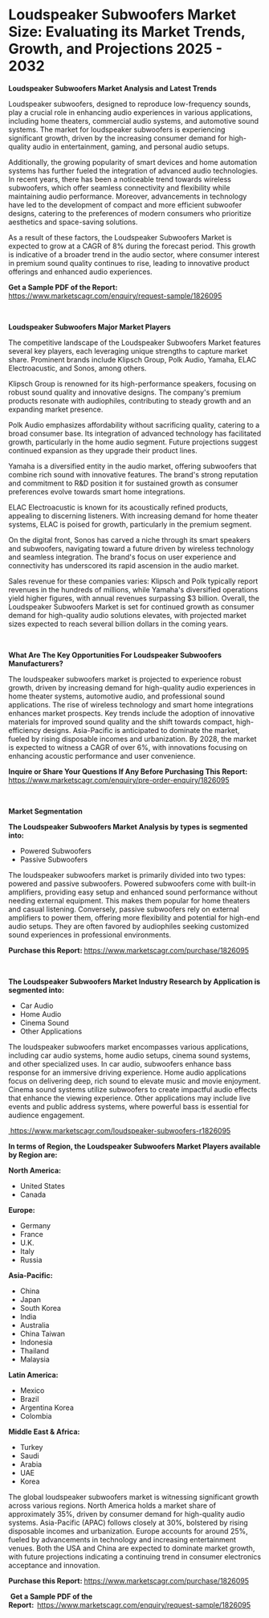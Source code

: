<p><h1>Loudspeaker Subwoofers Market Size: Evaluating its Market Trends, Growth, and Projections 2025 - 2032</h1></p><p><strong>Loudspeaker Subwoofers Market Analysis and Latest Trends</strong></p>
<p><p>Loudspeaker subwoofers, designed to reproduce low-frequency sounds, play a crucial role in enhancing audio experiences in various applications, including home theaters, commercial audio systems, and automotive sound systems. The market for loudspeaker subwoofers is experiencing significant growth, driven by the increasing consumer demand for high-quality audio in entertainment, gaming, and personal audio setups. </p><p>Additionally, the growing popularity of smart devices and home automation systems has further fueled the integration of advanced audio technologies. In recent years, there has been a noticeable trend towards wireless subwoofers, which offer seamless connectivity and flexibility while maintaining audio performance. Moreover, advancements in technology have led to the development of compact and more efficient subwoofer designs, catering to the preferences of modern consumers who prioritize aesthetics and space-saving solutions.</p><p>As a result of these factors, the Loudspeaker Subwoofers Market is expected to grow at a CAGR of 8% during the forecast period. This growth is indicative of a broader trend in the audio sector, where consumer interest in premium sound quality continues to rise, leading to innovative product offerings and enhanced audio experiences.</p></p>
<p><strong>Get a Sample PDF of the Report:&nbsp;</strong> <a href="https://www.marketscagr.com/enquiry/request-sample/1826095?utm_campaign=2635&utm_medium=2&utm_source=Github&utm_content=ia&utm_term=15042025&utm_id=loudspeaker-subwoofers">https://www.marketscagr.com/enquiry/request-sample/1826095</a></p>
<p>&nbsp;</p>
<p><strong>Loudspeaker Subwoofers Major Market Players</strong></p>
<p><p>The competitive landscape of the Loudspeaker Subwoofers Market features several key players, each leveraging unique strengths to capture market share. Prominent brands include Klipsch Group, Polk Audio, Yamaha, ELAC Electroacustic, and Sonos, among others.</p><p>Klipsch Group is renowned for its high-performance speakers, focusing on robust sound quality and innovative designs. The company's premium products resonate with audiophiles, contributing to steady growth and an expanding market presence.</p><p>Polk Audio emphasizes affordability without sacrificing quality, catering to a broad consumer base. Its integration of advanced technology has facilitated growth, particularly in the home audio segment. Future projections suggest continued expansion as they upgrade their product lines.</p><p>Yamaha is a diversified entity in the audio market, offering subwoofers that combine rich sound with innovative features. The brand's strong reputation and commitment to R&D position it for sustained growth as consumer preferences evolve towards smart home integrations.</p><p>ELAC Electroacustic is known for its acoustically refined products, appealing to discerning listeners. With increasing demand for home theater systems, ELAC is poised for growth, particularly in the premium segment.</p><p>On the digital front, Sonos has carved a niche through its smart speakers and subwoofers, navigating toward a future driven by wireless technology and seamless integration. The brand's focus on user experience and connectivity has underscored its rapid ascension in the audio market.</p><p>Sales revenue for these companies varies: Klipsch and Polk typically report revenues in the hundreds of millions, while Yamaha's diversified operations yield higher figures, with annual revenues surpassing $3 billion. Overall, the Loudspeaker Subwoofers Market is set for continued growth as consumer demand for high-quality audio solutions elevates, with projected market sizes expected to reach several billion dollars in the coming years.</p></p>
<p>&nbsp;</p>
<p><strong>What Are The Key Opportunities For Loudspeaker Subwoofers Manufacturers?</strong></p>
<p><p>The loudspeaker subwoofers market is projected to experience robust growth, driven by increasing demand for high-quality audio experiences in home theater systems, automotive audio, and professional sound applications. The rise of wireless technology and smart home integrations enhances market prospects. Key trends include the adoption of innovative materials for improved sound quality and the shift towards compact, high-efficiency designs. Asia-Pacific is anticipated to dominate the market, fueled by rising disposable incomes and urbanization. By 2028, the market is expected to witness a CAGR of over 6%, with innovations focusing on enhancing acoustic performance and user convenience.</p></p>
<p><strong>Inquire or Share Your Questions If Any Before Purchasing This Report:</strong> <a href="https://www.marketscagr.com/enquiry/pre-order-enquiry/1826095?utm_campaign=2635&utm_medium=2&utm_source=Github&utm_content=ia&utm_term=15042025&utm_id=loudspeaker-subwoofers">https://www.marketscagr.com/enquiry/pre-order-enquiry/1826095</a></p>
<p>&nbsp;</p>
<p><strong>Market Segmentation</strong></p>
<p><strong>The Loudspeaker Subwoofers Market Analysis by types is segmented into:</strong></p>
<p><ul><li>Powered Subwoofers</li><li>Passive Subwoofers</li></ul></p>
<p><p>The loudspeaker subwoofers market is primarily divided into two types: powered and passive subwoofers. Powered subwoofers come with built-in amplifiers, providing easy setup and enhanced sound performance without needing external equipment. This makes them popular for home theaters and casual listening. Conversely, passive subwoofers rely on external amplifiers to power them, offering more flexibility and potential for high-end audio setups. They are often favored by audiophiles seeking customized sound experiences in professional environments.</p></p>
<p><strong>Purchase this Report:&nbsp;</strong><a href="https://www.marketscagr.com/purchase/1826095?utm_campaign=2635&utm_medium=2&utm_source=Github&utm_content=ia&utm_term=15042025&utm_id=loudspeaker-subwoofers">https://www.marketscagr.com/purchase/1826095</a></p>
<p>&nbsp;</p>
<p><strong>The Loudspeaker Subwoofers Market Industry Research by Application is segmented into:</strong></p>
<p><ul><li>Car Audio</li><li>Home Audio</li><li>Cinema Sound</li><li>Other Applications</li></ul></p>
<p><p>The loudspeaker subwoofers market encompasses various applications, including car audio systems, home audio setups, cinema sound systems, and other specialized uses. In car audio, subwoofers enhance bass response for an immersive driving experience. Home audio applications focus on delivering deep, rich sound to elevate music and movie enjoyment. Cinema sound systems utilize subwoofers to create impactful audio effects that enhance the viewing experience. Other applications may include live events and public address systems, where powerful bass is essential for audience engagement.</p></p>
<p><a href="https://www.marketscagr.com/loudspeaker-subwoofers-r1826095?utm_campaign=2635&utm_medium=2&utm_source=Github&utm_content=ia&utm_term=15042025&utm_id=loudspeaker-subwoofers">&nbsp;https://www.marketscagr.com/loudspeaker-subwoofers-r1826095</a></p>
<p><strong>In terms of Region, the Loudspeaker Subwoofers Market Players available by Region are:</strong></p>
<p>
    <p> <strong> North America: </strong>
        <ul>
            <li>United States</li>
            <li>Canada</li>
        </ul>
        </p> 
    <p> <strong> Europe: </strong>
        <ul>
            <li>Germany</li>
            <li>France</li>
            <li>U.K.</li>
            <li>Italy</li>
            <li>Russia</li>
        </ul>
        </p> 
    <p> <strong> Asia-Pacific: </strong>
        <ul>
            <li>China</li>
            <li>Japan</li>
            <li>South Korea</li>
            <li>India</li>
            <li>Australia</li>
            <li>China Taiwan</li>
            <li>Indonesia</li>
            <li>Thailand</li>
            <li>Malaysia</li>
        </ul>
        </p> 
    <p> <strong> Latin America: </strong>
        <ul>
            <li>Mexico</li>
            <li>Brazil</li>
            <li>Argentina Korea</li>
            <li>Colombia</li>
        </ul>
        </p> 
    <p> <strong> Middle East & Africa: </strong>
        <ul>
            <li>Turkey</li>
            <li>Saudi</li>
            <li>Arabia</li>
            <li>UAE</li>
            <li>Korea</li>
        </ul>
    </p>
    </p>
<p><p>The global loudspeaker subwoofers market is witnessing significant growth across various regions. North America holds a market share of approximately 35%, driven by consumer demand for high-quality audio systems. Asia-Pacific (APAC) follows closely at 30%, bolstered by rising disposable incomes and urbanization. Europe accounts for around 25%, fueled by advancements in technology and increasing entertainment venues. Both the USA and China are expected to dominate market growth, with future projections indicating a continuing trend in consumer electronics acceptance and innovation.</p></p>
<p><strong>Purchase this Report: </strong><a href="https://www.marketscagr.com/purchase/1826095?utm_campaign=2635&utm_medium=2&utm_source=Github&utm_content=ia&utm_term=15042025&utm_id=loudspeaker-subwoofers">https://www.marketscagr.com/purchase/1826095</a></p>
<p>&nbsp;<strong>Get a Sample PDF of the Report:&nbsp;&nbsp;</strong><a href="https://www.marketscagr.com/enquiry/request-sample/1826095?utm_campaign=2635&utm_medium=2&utm_source=Github&utm_content=ia&utm_term=15042025&utm_id=loudspeaker-subwoofers">https://www.marketscagr.com/enquiry/request-sample/1826095</a></p>
<p><strong></strong></p>
<p><p></p><p></p><p></p></p>